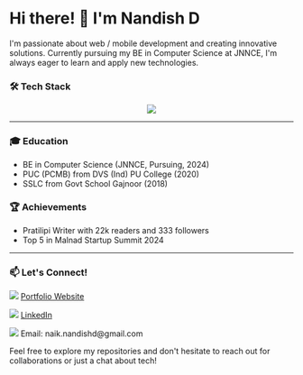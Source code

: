 # Hi there! 👋 I'm Nandish D



I'm passionate about web / mobile development and creating innovative solutions. Currently pursuing my BE in Computer Science at JNNCE, I'm always eager to learn and apply new technologies.

### 🛠 Tech Stack


<p align="center">
  <a href="https://skillicons.dev">
    <img src="https://skillicons.dev/icons?i=java,python,kotlin,html,css,js,express,react,mysql,firebase,git,github,figma" />
  </a>
</p>

---

### 🎓 Education

- BE in Computer Science (JNNCE, Pursuing, 2024)
- PUC (PCMB) from DVS (Ind) PU College (2020)
- SSLC from Govt School Gajnoor (2018)

### 🏆 Achievements

- Pratilipi Writer with 22k readers and 333 followers
- Top 5 in Malnad Startup Summit 2024

---
### 📫 Let's Connect!

<div align="left">
  <p>
    <img src="https://skillicons.dev/icons?i=emotion"/> 
    <a href="https://nandishnaik.netlify.app/">Portfolio Website</a>
  </p>
  <p>
    <img src="https://skillicons.dev/icons?i=linkedin"/> 
    <a href="http://www.linkedin.com/in/nandish-d-naik-39a785257">LinkedIn</a>
  </p>
  <p>
    <img src="https://skillicons.dev/icons?i=gmail"/> 
    Email: naik.nandishd@gmail.com
  </p>
</div>


Feel free to explore my repositories and don't hesitate to reach out for collaborations or just a chat about tech!
